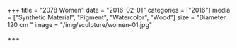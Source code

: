 +++
title = "2078 Women"
date = "2016-02-01"
categories = ["2016"]
media = ["Synthetic Material", "Pigment", "Watercolor", "Wood"]
size = "Diameter 120 cm "
image = "/img/sculpture/women-01.jpg"

+++
